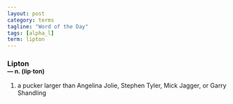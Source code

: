 ```yaml
---
layout: post
category: terms
tagline: "Word of the Day"
tags: [alpha_l]
term: lipton
---
```


<h3>Lipton<br/> <small>&mdash; n. (lip<span>&middot;</span>ton)</small></h3>
<p><ol>
<li>a pucker larger than Angelina Jolie, Stephen Tyler, Mick Jagger, or Garry Shandling</li>
</ol></p>
